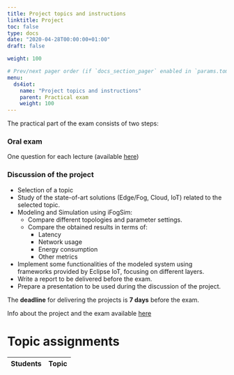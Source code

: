```yaml
---
title: Project topics and instructions
linktitle: Project
toc: false
type: docs
date: "2020-04-28T00:00:00+01:00"
draft: false

weight: 100

# Prev/next pager order (if `docs_section_pager` enabled in `params.toml`)menu:
menu:
  ds4iot:
    name: "Project topics and instructions"
    parent: Practical exam
    weight: 100
---
```


The practical part of the exam consists of two steps:

### Oral exam
One question for each lecture (available [here](/courses/ds4iot/lectures/lecture1/))

### Discussion of the project
- Selection of a topic
- Study of the state-of-art solutions (Edge/Fog, Cloud, IoT) related to the selected topic.
- Modeling and Simulation using iFogSim:
	- Compare different topologies and parameter settings.
	- Compare the obtained results in terms of:
		- Latency
		- Network usage
		- Energy consumption
		- Other metrics
- Implement some functionalities of the modeled system using frameworks provided by Eclipse IoT, focusing on different layers.
- Write a report to be delivered before the exam.
- Prepare a presentation to be used during the discussion of the project.

The **deadline** for delivering the projects is **7 days** before the exam.

Info about the project and the exam available [here](../../pdf/Projects.pdf)


# Topic assignments

| Students               | Topic		  |
| ---------------------- | ---------------------- |